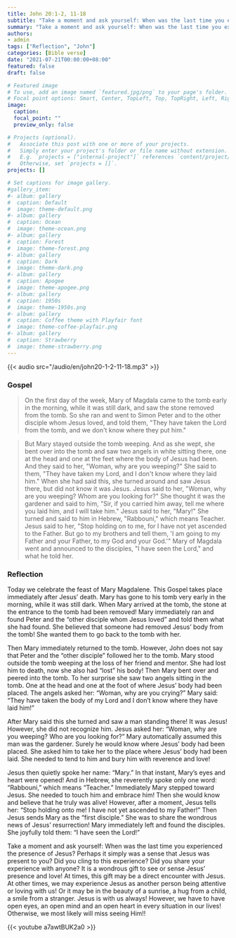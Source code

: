 ```yaml
---
title: John 20:1-2, 11-18
subtitle: "Take a moment and ask yourself: When was the last time you experienced the presence of Jesus? Perhaps it simply was a sense that Jesus was present to you? Did you cling to this experience? "
summary: "Take a moment and ask yourself: When was the last time you experienced the presence of Jesus? Perhaps it simply was a sense that Jesus was present to you? Did you cling to this experience? "
authors:
- admin
tags: ["Reflection", "John"]
categories: [Bible verse]
date: "2021-07-21T00:00:00+08:00"
featured: false
draft: false

# Featured image
# To use, add an image named `featured.jpg/png` to your page's folder.
# Focal point options: Smart, Center, TopLeft, Top, TopRight, Left, Right, BottomLeft, Bottom, BottomRight
image:
  caption:
  focal_point: ""
  preview_only: false

# Projects (optional).
#   Associate this post with one or more of your projects.
#   Simply enter your project's folder or file name without extension.
#   E.g. `projects = ["internal-project"]` references `content/project/deep-learning/index.md`.
#   Otherwise, set `projects = []`.
projects: []

# Set captions for image gallery.
#gallery_item:
#- album: gallery
#  caption: Default
#  image: theme-default.png
#- album: gallery
#  caption: Ocean
#  image: theme-ocean.png
#- album: gallery
#  caption: Forest
#  image: theme-forest.png
#- album: gallery
#  caption: Dark
#  image: theme-dark.png
#- album: gallery
#  caption: Apogee
#  image: theme-apogee.png
#- album: gallery
#  caption: 1950s
#  image: theme-1950s.png
#- album: gallery
#  caption: Coffee theme with Playfair font
#  image: theme-coffee-playfair.png
#- album: gallery
#  caption: Strawberry
#  image: theme-strawberry.png
---
```


{{< audio src="/audio/en/john20-1-2-11-18.mp3" >}}

### Gospel
> On the first day of the week, Mary of Magdala came to the tomb early in the morning, while it was still dark, and saw the stone removed from the tomb. So she ran and went to Simon Peter and to the other disciple whom Jesus loved, and told them, "They have taken the Lord from the tomb, and we don't know where they put him."

> But Mary stayed outside the tomb weeping. And as she wept, she bent over into the tomb and saw two angels in white sitting there, one at the head and one at the feet where the body of Jesus had been. And they said to her, "Woman, why are you weeping?" She said to them, "They have taken my Lord, and I don't know where they laid him." When she had said this, she turned around and saw Jesus there, but did not know it was Jesus. Jesus said to her, "Woman, why are you weeping? Whom are you looking for?" She thought it was the gardener and said to him, "Sir, if you carried him away, tell me where you laid him, and I will take him." Jesus said to her, "Mary!" She turned and said to him in Hebrew, "Rabbouni," which means Teacher. Jesus said to her, "Stop holding on to me, for I have not yet ascended to the Father. But go to my brothers and tell them, 'I am going to my Father and your Father, to my God and your God.'" Mary of Magdala went and announced to the disciples, "I have seen the Lord," and what he told her.

### Reflection
Today we celebrate the feast of Mary Magdalene. This Gospel takes place immediately after Jesus’ death. Mary has gone to his tomb very early in the morning, while it was still dark. When Mary arrived at the tomb, the stone at the entrance to the tomb had been removed! Mary immediately ran and found Peter and the “other disciple whom Jesus loved” and told them what she had found. She believed that someone had removed Jesus’ body from the tomb! She wanted them to go back to the tomb with her.

Then Mary immediately returned to the tomb. However, John does not say that Peter and the “other disciple” followed her to the tomb. Mary stood outside the tomb weeping at the loss of her friend and mentor. She had lost him to death, now she also had “lost” his body! Then Mary bent over and peered into the tomb. To her surprise she saw two angels sitting in the tomb. One at the head and one at the foot of where Jesus’ body had been placed. The angels asked her: “Woman, why are you crying?” Mary said: “They have taken the body of my Lord and I don’t know where they have laid him!”

After Mary said this she turned and saw a man standing there! It was Jesus! However, she did not recognize him. Jesus asked her: “Woman, why are you weeping? Who are you looking for?” Mary automatically assumed this man was the gardener. Surely he would know where Jesus’ body had been placed. She asked him to take her to the place where Jesus’ body had been laid. She needed to tend to him and bury him with reverence and love!

Jesus then quietly spoke her name: “Mary.” In that instant, Mary’s eyes and heart were opened! And in Hebrew, she reverently spoke only one word: “Rabbouni,” which means “Teacher.” Immediately Mary stepped toward Jesus. She needed to touch him and embrace him! Then she would know and believe that he truly was alive! However, after a moment, Jesus tells her: “Stop holding onto me! I have not yet ascended to my Father!” Then Jesus sends Mary as the “first disciple.” She was to share the wondrous news of Jesus’ resurrection! Mary immediately left and found the disciples. She joyfully told them: “I have seen the Lord!”

Take a moment and ask yourself: When was the last time you experienced the presence of Jesus? Perhaps it simply was a sense that Jesus was present to you? Did you cling to this experience? Did you share your experience with anyone? It is a wondrous gift to see or sense Jesus’ presence and love! At times, this gift may be a direct encounter with Jesus. At other times, we may experience Jesus as another person being attentive or loving with us! Or it may be in the beauty of a sunrise, a hug from a child, a smile from a stranger. Jesus is with us always! However, we have to have open eyes, an open mind and an open heart in every situation in our lives! Otherwise, we most likely will miss seeing Him!!

{{< youtube a7awtBUK2a0 >}}
